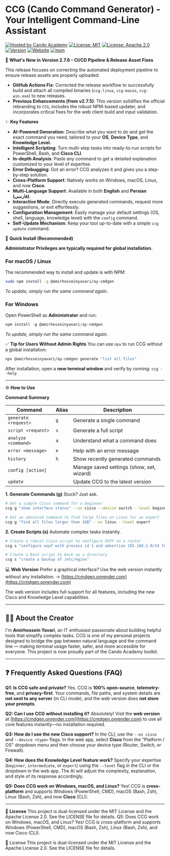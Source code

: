 # CCG (Cando Command Generator) - Your Intelligent Command-Line Assistant

[![Hosted by Cando Academy](https://img.shields.io/badge/Hosted%20by-Cando%20Academy-yellow)](https://cando.ac)
[![License: MIT](https://img.shields.io/badge/License-MIT-00d4aa)](https://opensource.org/licenses/MIT)
[![License: Apache 2.0](https://img.shields.io/badge/License-Apache_2.0-3498db)](https://www.apache.org/licenses/LICENSE-2.0)
[![Version](https://img.shields.io/badge/Release-v2.8.1-8a2be2)](https://github.com/amirhosseinyavari021/CCG/releases)
[![Website](https://img.shields.io/badge/Live_Demo-HERE-FFD700)](https://cmdgen.onrender.com)
[![npm](https://img.shields.io/badge/Published_on-npm-dd1100)](https://www.npmjs.com/package/@amirhosseinyavari/ay-cmdgen)


🎉 **What's New in Version 2.7.6 – CI/CD Pipeline & Release Asset Fixes**

This release focuses on correcting the automated deployment pipeline to ensure release assets are properly uploaded.

  - **GitHub Actions Fix**: Corrected the release workflow to successfully build and attach all compiled binaries (`ccg-linux`, `ccg-macos`, `ccg-win.exe`) to new releases.
  - **Previous Enhancements (from v2.7.5)**: This version solidifies the official rebranding to `CCG`, includes the robust NPM-based updater, and incorporates critical fixes for the web client build and input validation.

✨ **Key Features**

  - **AI-Powered Generation**: Describe what you want to do and get the exact command you need, tailored to your **OS**, **Device Type**, and **Knowledge Level**.
  - **Intelligent Scripting**: Turn multi-step tasks into ready-to-run scripts for PowerShell, Bash, and **Cisco CLI**.
  - **In-depth Analysis**: Paste any command to get a detailed explanation customized to your level of expertise.
  - **Error Debugging**: Got an error? CCG analyzes it and gives you a step-by-step solution.
  - **Cross-Platform Support**: Natively works on Windows, macOS, Linux, and now **Cisco**.
  - **Multi-Language Support**: Available in both **English** and **Persian (فارسی)**.
  - **Interactive Mode**: Directly execute generated commands, request more suggestions, or exit effortlessly.
  - **Configuration Management**: Easily manage your default settings (OS, shell, language, knowledge level) with the `config` command.
  - **Self-Update Mechanism**: Keep your tool up-to-date with a simple `ccg update` command.

🚀 **Quick Install (Recommended)**

**Administrator Privileges are typically required for global installation.**

### **For macOS / Linux**

The recommended way to install and update is with NPM:

```bash
sudo npm install -g @amirhosseinyavari/ay-cmdgen
```

*To update, simply run the same command again.*

### **For Windows**

Open PowerShell as **Administrator** and run:

```powershell
npm install -g @amirhosseinyavari/ay-cmdgen
```

*To update, simply run the same command again.*

✅ **Tip for Users Without Admin Rights**
You can use `npx` to run CCG without a global installation:

```bash
npx @amirhosseinyavari/ay-cmdgen generate "list all files"
```

After installation, open a **new terminal window** and verify by running: `ccg --help`

-----

⚙️ **How to Use**

**Command Summary**

| Command | Alias | Description |
|---|---|---|
| `generate <request>` | `g` | Generate a single command |
| `script <request>` | `s` | Generate a full script |
| `analyze <command>` | `a` | Understand what a command does |
| `error <message>` | `e` | Help with an error message |
| `history` | `h` | Show recently generated commands |
| `config [action]` | | Manage saved settings (show, set, wizard) |
| `update` | | Update CCG to the latest version |

**1. Generate Commands (g)**
Stuck? Just ask.

```bash
# Get a simple Cisco command for a beginner
ccg g "show interface status" --os cisco --device switch --level beginner

# Get an advanced command to find large files on Linux for an expert
ccg g "find all files larger than 1GB" --os linux --level expert
```

**2. Create Scripts (s)**
Automate complex tasks instantly.

```bash
# Create a robust Cisco script to configure OSPF on a router
ccg s "configure ospf with process id 1 and advertise 192.168.1.0/24 for area 0" --level intermediate

# Create a Bash script to back up a directory
ccg s "create a backup of /etc/nginx"
```

💻 **Web Version**
Prefer a graphical interface? Use the web version instantly without any installation.
→ [https://cmdgen.onrender.com](https://cmdgen.onrender.com)

The web version includes full support for all features, including the new Cisco and Knowledge Level capabilities.

-----

## 🧑‍💻 About the Creator

I'm **Amirhossein Yavari**, an IT enthusiast passionate about building helpful tools that simplify complex tasks. CCG is one of my personal projects designed to bridge the gap between natural language and the command line — making terminal usage faster, safer, and more accessible for everyone. This project is now proudly part of the Cando Academy toolkit.

-----

## ❓ Frequently Asked Questions (FAQ)

**Q1: Is CCG safe and private?**
Yes. CCG is **100% open-source**, **telemetry-free**, and **privacy-first**. Your commands, file paths, and system details are **not sent to any server** (in CLI mode), and the web version does **not store your prompts**.

**Q2: Can I use CCG without installing it?**
Absolutely\! Visit the **web version** at [https://cmdgen.onrender.com](https://cmdgen.onrender.com) to use all core features instantly—no installation required.

**Q3: How do I use the new Cisco support?**
In the CLI, use the `--os cisco` and `--device <type>` flags. In the web app, select **Cisco** from the "Platform / OS" dropdown menu and then choose your device type (Router, Switch, or Firewall).

**Q4: How does the Knowledge Level feature work?**
Specify your expertise (`beginner`, `intermediate`, or `expert`) using the `--level` flag in the CLI or the dropdown in the web app. The AI will adjust the complexity, explanation, and style of its response accordingly.

**Q5: Does CCG work on Windows, macOS, and Linux?**
Yes\! CCG is **cross-platform** and supports Windows (PowerShell, CMD), macOS (Bash, Zsh), Linux (Bash, Zsh), and now **Cisco** (CLI).

-----

📜 **License**
This project is dual-licensed under the MIT License and the Apache License 2.0. See the LICENSE file for details.
Q5: Does CCG work on Windows, macOS, and Linux?
Yes! CCG is cross-platform and supports Windows (PowerShell, CMD), macOS (Bash, Zsh), Linux (Bash, Zsh), and now Cisco (CLI).

📜 License
This project is dual-licensed under the MIT License and the Apache License 2.0. See the LICENSE file for details.
